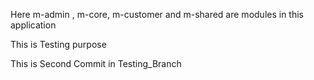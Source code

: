 Here
m-admin , m-core, m-customer and m-shared are modules in this application

This is Testing purpose

This is Second Commit in Testing_Branch
